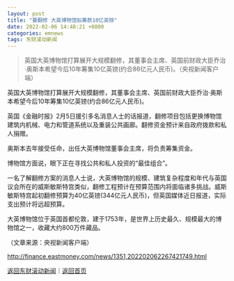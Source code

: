 ```yaml
---
layout: post
title: "要翻修 大英博物馆拟筹款10亿英镑"
date: 2022-02-06 14:48:21 +0800
categories: emnews
tags: 东财滚动新闻
---
```

> 英国大英博物馆打算展开大规模翻修，其董事会主席、英国前财政大臣乔治·奥斯本希望今后10年筹集10亿英镑(约合86亿元人民币)。（央视新闻客户端）

<p>英国大英博物馆打算展开大规模翻修，其董事会主席、英国前财政大臣乔治·奥斯本希望今后10年筹集10亿英镑(约合86亿元人民币)。</p>
 <p>英国《金融时报》2月5日援引多名消息人士的话报道，翻修项目包括更换博物馆建筑内机械、电力和管道系统以及重装公共画廊。翻修资金预计来自政府拨款和私人捐赠。</p>
 <p>奥斯本去年接受任命，出任大英博物馆董事会主席，将负责筹集资金。</p>
 <p>博物馆方面说，眼下正在寻找公共和私人投资的“最佳组合”。</p>
 <p>一名了解翻修方案的消息人士说，大英博物馆的规模、建筑复杂程度和年代与英国议会所在的威斯敏斯特宫类似，翻修工程预计在预算范围内将面临诸多挑战。威斯敏斯特宫起初翻修预算为40亿英镑(344亿元人民币)，但英国媒体近日报道，实际支出预计将远超预算。</p>
 <p>大英博物馆位于英国首都伦敦，建于1753年，是世界上历史最久、规模最大的博物馆之一，收藏大约800万件藏品。</p><p class="em_media">（文章来源：央视新闻客户端）</p>

<http://finance.eastmoney.com/news/1351,202202062267421749.html>

[返回东财滚动新闻](//finews.withounder.com/emnews/)｜[返回首页](//finews.withounder.com/)